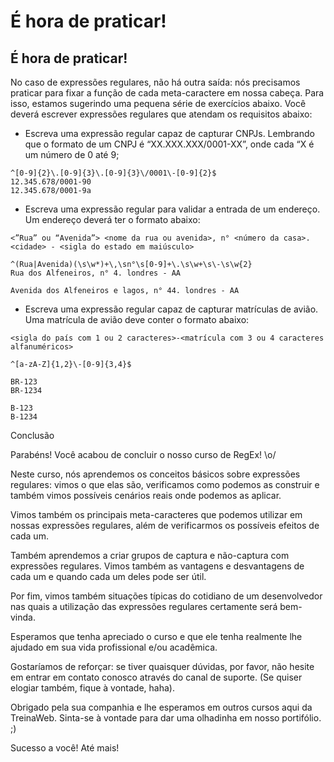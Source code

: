 # É hora de praticar!

## É hora de praticar!
No caso de expressões regulares, não há outra saída: nós precisamos praticar para fixar a função de cada meta-caractere em nossa cabeça. Para isso, estamos sugerindo uma pequena série de exercícios abaixo. Você deverá escrever expressões regulares que atendam os requisitos abaixo:

+ Escreva uma expressão regular capaz de capturar CNPJs. Lembrando que o formato de um CNPJ é “XX.XXX.XXX/0001-XX”, onde cada “X é um número de 0 até 9;

```
^[0-9]{2}\.[0-9]{3}\.[0-9]{3}\/0001\-[0-9]{2}$
12.345.678/0001-90
12.345.678/0001-9a
```

+ Escreva uma expressão regular para validar a entrada de um endereço. Um endereço deverá ter o formato abaixo:

`<”Rua” ou “Avenida”> <nome da rua ou avenida>, n° <número da casa>. <cidade> - <sigla do estado em maiúsculo>`

```
^(Rua|Avenida)(\s\w*)+\,\sn°\s[0-9]+\.\s\w+\s\-\s\w{2}
Rua dos Alfeneiros, n° 4. londres - AA

Avenida dos Alfeneiros e lagos, n° 44. londres - AA
```

+ Escreva uma expressão regular capaz de capturar matrículas de avião. Uma matrícula de avião deve conter o formato abaixo:

`<sigla do país com 1 ou 2 caracteres>-<matrícula com 3 ou 4 caracteres alfanuméricos>`

```
^[a-zA-Z]{1,2}\-[0-9]{3,4}$

BR-123
BR-1234

B-123
B-1234
```


Conclusão

Parabéns! Você acabou de concluir o nosso curso de RegEx! \o/

Neste curso, nós aprendemos os conceitos básicos sobre expressões regulares: vimos o que elas são, verificamos como podemos as construir e também vimos possíveis cenários reais onde podemos as aplicar.

Vimos também os principais meta-caracteres que podemos utilizar em nossas expressões regulares, além de verificarmos os possíveis efeitos de cada um.

Também aprendemos a criar grupos de captura e não-captura com expressões regulares. Vimos também as vantagens e desvantagens de cada um e quando cada um deles pode ser útil.

Por fim, vimos também situações típicas do cotidiano de um desenvolvedor nas quais a utilização das expressões regulares certamente será bem-vinda.

Esperamos que tenha apreciado o curso e que ele tenha realmente lhe ajudado em sua vida profissional e/ou acadêmica.

Gostaríamos de reforçar: se tiver quaisquer dúvidas, por favor, não hesite em entrar em contato conosco através do canal de suporte. (Se quiser elogiar também, fique à vontade, haha).

Obrigado pela sua companhia e lhe esperamos em outros cursos aqui da TreinaWeb. Sinta-se à vontade para dar uma olhadinha em nosso portifólio. ;)

Sucesso a você! Até mais!